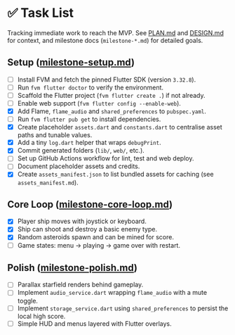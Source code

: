 # ✅ Task List

Tracking immediate work to reach the MVP. See [PLAN.md](PLAN.md) and [DESIGN.md](DESIGN.md)
for context, and milestone docs (`milestone-*.md`) for detailed goals.

## Setup ([milestone-setup.md](milestone-setup.md))

- [ ] Install FVM and fetch the pinned Flutter SDK (version `3.32.8`).
- [ ] Run `fvm flutter doctor` to verify the environment.
- [ ] Scaffold the Flutter project (`fvm flutter create .`) if not already.
- [ ] Enable web support (`fvm flutter config --enable-web`).
- [x] Add Flame, `flame_audio` and `shared_preferences` to `pubspec.yaml`.
- [ ] Run `fvm flutter pub get` to install dependencies.
- [x] Create placeholder `assets.dart` and `constants.dart` to centralise asset
       paths and tunable values.
- [x] Add a tiny `log.dart` helper that wraps `debugPrint`.
- [x] Commit generated folders (`lib/`, `web/`, etc.).
- [ ] Set up GitHub Actions workflow for lint, test and web deploy.
- [ ] Document placeholder assets and credits.
- [x] Create `assets_manifest.json` to list bundled assets for caching
  (see `assets_manifest.md`).

## Core Loop ([milestone-core-loop.md](milestone-core-loop.md))

- [x] Player ship moves with joystick or keyboard.
- [x] Ship can shoot and destroy a basic enemy type.
- [x] Random asteroids spawn and can be mined for score.
- [ ] Game states: menu → playing → game over with restart.

## Polish ([milestone-polish.md](milestone-polish.md))

- [ ] Parallax starfield renders behind gameplay.
- [ ] Implement `audio_service.dart` wrapping `flame_audio` with a
      mute toggle.
- [ ] Implement `storage_service.dart` using `shared_preferences`
      to persist the local high score.
- [ ] Simple HUD and menus layered with Flutter overlays.

